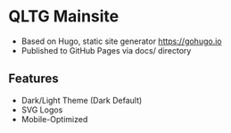 # QLTG Mainsite

- Based on Hugo, static site generator https://gohugo.io
- Published to GitHub Pages via docs/ directory

## Features
- Dark/Light Theme (Dark Default)
- SVG Logos
- Mobile-Optimized
<!--stackedit_data:
eyJoaXN0b3J5IjpbMTIxMjA4NjA4N119
-->